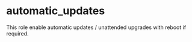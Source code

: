 # automatic_updates

This role enable automatic updates / unattended upgrades with reboot if required.
